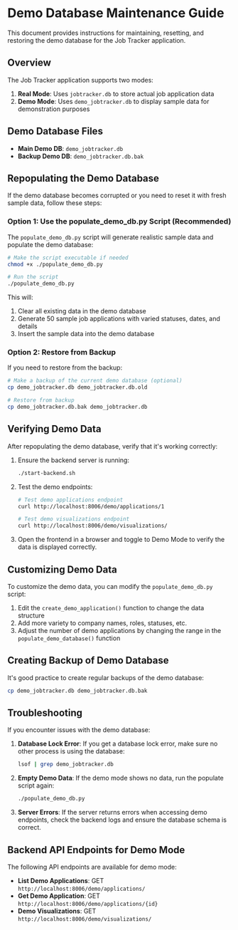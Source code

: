 # Demo Database Maintenance Guide

This document provides instructions for maintaining, resetting, and restoring the demo database for the Job Tracker application.

## Overview

The Job Tracker application supports two modes:
1. **Real Mode**: Uses `jobtracker.db` to store actual job application data
2. **Demo Mode**: Uses `demo_jobtracker.db` to display sample data for demonstration purposes

## Demo Database Files

- **Main Demo DB**: `demo_jobtracker.db`
- **Backup Demo DB**: `demo_jobtracker.db.bak`

## Repopulating the Demo Database

If the demo database becomes corrupted or you need to reset it with fresh sample data, follow these steps:

### Option 1: Use the populate_demo_db.py Script (Recommended)

The `populate_demo_db.py` script will generate realistic sample data and populate the demo database:

```bash
# Make the script executable if needed
chmod +x ./populate_demo_db.py

# Run the script
./populate_demo_db.py
```

This will:
1. Clear all existing data in the demo database
2. Generate 50 sample job applications with varied statuses, dates, and details
3. Insert the sample data into the demo database

### Option 2: Restore from Backup

If you need to restore from the backup:

```bash
# Make a backup of the current demo database (optional)
cp demo_jobtracker.db demo_jobtracker.db.old

# Restore from backup
cp demo_jobtracker.db.bak demo_jobtracker.db
```

## Verifying Demo Data

After repopulating the demo database, verify that it's working correctly:

1. Ensure the backend server is running:
   ```bash
   ./start-backend.sh
   ```

2. Test the demo endpoints:
   ```bash
   # Test demo applications endpoint
   curl http://localhost:8006/demo/applications/1

   # Test demo visualizations endpoint
   curl http://localhost:8006/demo/visualizations/
   ```

3. Open the frontend in a browser and toggle to Demo Mode to verify the data is displayed correctly.

## Customizing Demo Data

To customize the demo data, you can modify the `populate_demo_db.py` script:

1. Edit the `create_demo_application()` function to change the data structure
2. Add more variety to company names, roles, statuses, etc.
3. Adjust the number of demo applications by changing the range in the `populate_demo_database()` function

## Creating Backup of Demo Database

It's good practice to create regular backups of the demo database:

```bash
cp demo_jobtracker.db demo_jobtracker.db.bak
```

## Troubleshooting

If you encounter issues with the demo database:

1. **Database Lock Error**: If you get a database lock error, make sure no other process is using the database:
   ```bash
   lsof | grep demo_jobtracker.db
   ```

2. **Empty Demo Data**: If the demo mode shows no data, run the populate script again:
   ```bash
   ./populate_demo_db.py
   ```

3. **Server Errors**: If the server returns errors when accessing demo endpoints, check the backend logs and ensure the database schema is correct.

## Backend API Endpoints for Demo Mode

The following API endpoints are available for demo mode:

- **List Demo Applications**: GET `http://localhost:8006/demo/applications/`
- **Get Demo Application**: GET `http://localhost:8006/demo/applications/{id}`
- **Demo Visualizations**: GET `http://localhost:8006/demo/visualizations/`
